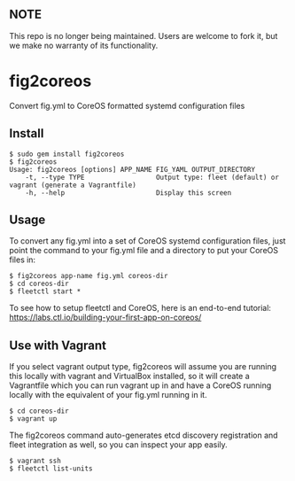 ## NOTE

This repo is no longer being maintained. Users are welcome to fork it, but we make no warranty of its functionality.

fig2coreos
==========
Convert fig.yml to CoreOS formatted systemd configuration files

Install
-------

	$ sudo gem install fig2coreos
	$ fig2coreos
	Usage: fig2coreos [options] APP_NAME FIG_YAML OUTPUT_DIRECTORY
    	-t, --type TYPE                  Output type: fleet (default) or vagrant (generate a Vagrantfile)
    	-h, --help                       Display this screen

Usage
-----

To convert any fig.yml into a set of CoreOS systemd configuration files, just point the command to your fig.yml file and a directory to put your CoreOS files in:

	$ fig2coreos app-name fig.yml coreos-dir
	$ cd coreos-dir
	$ fleetctl start *

To see how to setup fleetctl and CoreOS, here is an end-to-end tutorial: https://labs.ctl.io/building-your-first-app-on-coreos/

Use with Vagrant
----------------

If you select vagrant output type, fig2coreos will assume you are running this locally with vagrant and VirtualBox installed, so it will create a Vagrantfile which you can run vagrant up in and have a CoreOS running locally with the equivalent of your fig.yml running in it.

	$ cd coreos-dir
	$ vagrant up

The fig2coreos command auto-generates etcd discovery registration and fleet integration as well, so you can inspect your app easily.

	$ vagrant ssh
	$ fleetctl list-units

